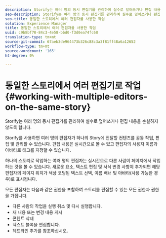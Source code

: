 ```yaml
---
description: Storify는 여러 명의 동시 편집기를 관리하여 실수로 덮어쓰거나 편집 내용을 손실하지 않도록 합니다.
seo-description: Storify는 여러 명의 동시 편집기를 관리하여 실수로 덮어쓰거나 편집 내용을 손실하지 않도록 합니다.
seo-title: 동일한 스토리에서 여러 편집자를 사용한 작업
solution: Experience Manager
title: 동일한 스토리에서 여러 편집자를 사용한 작업
uuid: c9b8bf70-84c3-4e58-bbd0-f3d0ea74fc68
translation-type: tm+mt
source-git-commit: 67aeb3de964473b326c88c3a3f81ff48a6a12652
workflow-type: tm+mt
source-wordcount: '165'
ht-degree: 0%

---
```



# 동일한 스토리에서 여러 편집기로 작업{#working-with-multiple-editors-on-the-same-story}

Storify는 여러 명의 동시 편집기를 관리하여 실수로 덮어쓰거나 편집 내용을 손실하지 않도록 합니다.

Storify를 사용하면 여러 명의 편집자가 하나의 Story에 전달할 컨텐츠를 공동 작업, 편집 및 관리할 수 있습니다. 편집 내용은 실시간으로 볼 수 있고 편집자의 사용자 이름과 아바타로 태그를 지정할 수 있습니다.

하나의 스토리로 작업하는 여러 명의 편집자는 실시간으로 다른 사람이 페이지에서 작업하는 것을 볼 수 있습니다. 새로운 요소, 텍스트 편집 및 서식 변경 사항이 추가되면 해당 편집자의 페이지 위치가 색상 코딩된 텍스트 선택, 이름 배너 및 아바타(사용 가능한 경우)로 표시됩니다.

모든 편집자는 다음과 같은 권한을 포함하여 스토리를 편집할 수 있는 모든 권한과 권한을 가집니다.

* 다른 사람의 작업을 실행 취소 및 다시 실행합니다.
* 새 내용 또는 변경 내용 게시
* 콘텐트 삭제
* 텍스트 블록을 편집합니다.
* 헤드라인 추가를 참조하십시오.

